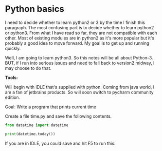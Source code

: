 # Python basics

I need to decide whether to learn python2 or 3 by the time I finish this paragraph. The most confusing part is to decide whether to learn python2 or python3. From what I have read so far, they are not compatible with each other. Most of existing modules are in python2 as it's more popular but it's probably a good idea to move forward. My goal is to get up and running quickly.

Well, I am going to learn python3. So this notes will be all about Python-3. BUT, if I run into serious issues and need to fall back to version2 midway, I may choose to do that.

**Tools:**

Will begin with IDLE that's supplied with python. Coming from java world, I am a fan of jetbrains products. So will soon switch to pycharm community edition.

Goal: Write a program that prints current time

Create a file time.py and save the following contents.

```py
from datetime import datetime

print(datetime.today())
```

If you are in IDLE, you could save and hit F5 to run this.

